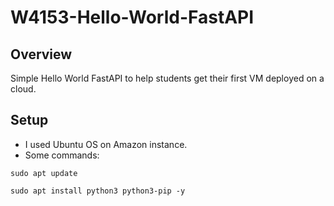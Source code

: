 # W4153-Hello-World-FastAPI

## Overview

Simple Hello World FastAPI to help students get their first VM deployed on a cloud.

## Setup

- I used Ubuntu OS on Amazon instance.
- Some commands:
```
sudo apt update

sudo apt install python3 python3-pip -y

```
